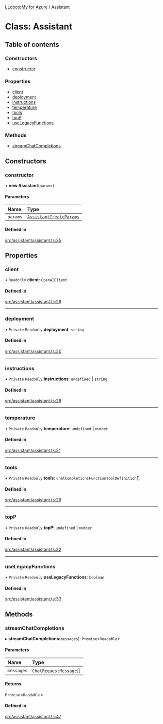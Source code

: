 [LLobotoMy for Azure](../README.md) / Assistant

# Class: Assistant

## Table of contents

### Constructors

- [constructor](Assistant.md#constructor)

### Properties

- [client](Assistant.md#client)
- [deployment](Assistant.md#deployment)
- [instructions](Assistant.md#instructions)
- [temperature](Assistant.md#temperature)
- [tools](Assistant.md#tools)
- [topP](Assistant.md#topp)
- [useLegacyFunctions](Assistant.md#uselegacyfunctions)

### Methods

- [streamChatCompletions](Assistant.md#streamchatcompletions)

## Constructors

### constructor

• **new Assistant**(`params`)

#### Parameters

| Name | Type |
| :------ | :------ |
| `params` | [`AssistantCreateParams`](../interfaces/AssistantCreateParams.md) |

#### Defined in

[src/assistant/assistant.ts:35](https://github.com/paztek/llobotomy-azure/blob/f426db6/src/assistant/assistant.ts#L35)

## Properties

### client

• `Readonly` **client**: `OpenAIClient`

#### Defined in

[src/assistant/assistant.ts:26](https://github.com/paztek/llobotomy-azure/blob/f426db6/src/assistant/assistant.ts#L26)

___

### deployment

• `Private` `Readonly` **deployment**: `string`

#### Defined in

[src/assistant/assistant.ts:30](https://github.com/paztek/llobotomy-azure/blob/f426db6/src/assistant/assistant.ts#L30)

___

### instructions

• `Private` `Readonly` **instructions**: `undefined` \| `string`

#### Defined in

[src/assistant/assistant.ts:28](https://github.com/paztek/llobotomy-azure/blob/f426db6/src/assistant/assistant.ts#L28)

___

### temperature

• `Private` `Readonly` **temperature**: `undefined` \| `number`

#### Defined in

[src/assistant/assistant.ts:31](https://github.com/paztek/llobotomy-azure/blob/f426db6/src/assistant/assistant.ts#L31)

___

### tools

• `Private` `Readonly` **tools**: `ChatCompletionsFunctionToolDefinition`[]

#### Defined in

[src/assistant/assistant.ts:29](https://github.com/paztek/llobotomy-azure/blob/f426db6/src/assistant/assistant.ts#L29)

___

### topP

• `Private` `Readonly` **topP**: `undefined` \| `number`

#### Defined in

[src/assistant/assistant.ts:32](https://github.com/paztek/llobotomy-azure/blob/f426db6/src/assistant/assistant.ts#L32)

___

### useLegacyFunctions

• `Private` `Readonly` **useLegacyFunctions**: `boolean`

#### Defined in

[src/assistant/assistant.ts:33](https://github.com/paztek/llobotomy-azure/blob/f426db6/src/assistant/assistant.ts#L33)

## Methods

### streamChatCompletions

▸ **streamChatCompletions**(`messages`): `Promise`<`Readable`\>

#### Parameters

| Name | Type |
| :------ | :------ |
| `messages` | `ChatRequestMessage`[] |

#### Returns

`Promise`<`Readable`\>

#### Defined in

[src/assistant/assistant.ts:47](https://github.com/paztek/llobotomy-azure/blob/f426db6/src/assistant/assistant.ts#L47)

